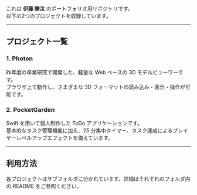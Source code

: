 これは **伊藤 瞭汰** のポートフォリオ用リポジトリです。  
以下の2つのプロジェクトを収録しています。

---

## プロジェクト一覧

### 1. Photon  
昨年度の卒業研究で開発した、軽量な Web ベースの 3D モデルビューワーです。  
ブラウザ上で動作し、さまざまな 3D フォーマットの読み込み・表示・操作が可能です。

### 2. PocketGarden  
Swift を用いて個人制作した ToDo アプリケーションです。  
基本的なタスク管理機能に加え、25 分集中タイマー、タスク達成によるプレイヤーレベルアップエフェクトを備えています。

---

## 利用方法

各プロジェクトはサブフォルダに分かれています。詳細はそれぞれのフォルダ内の README をご参照ください。

